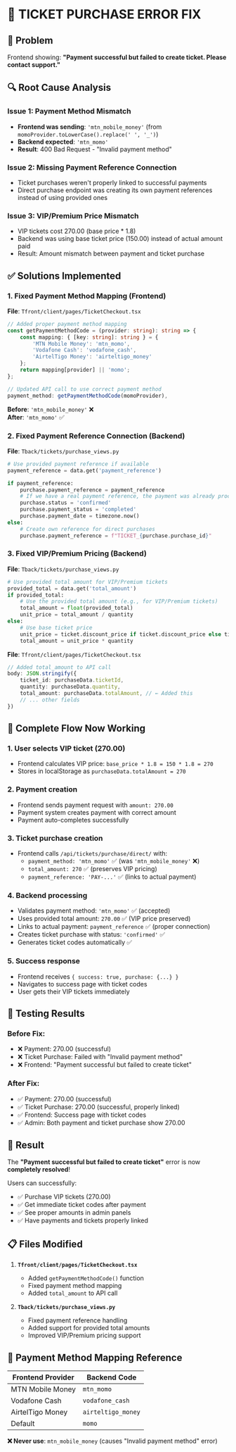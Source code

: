 # 🎫 TICKET PURCHASE ERROR FIX

## 🚨 **Problem**
Frontend showing: **"Payment successful but failed to create ticket. Please contact support."**

## 🔍 **Root Cause Analysis**

### Issue 1: Payment Method Mismatch
- **Frontend was sending**: `'mtn_mobile_money'` (from `momoProvider.toLowerCase().replace(' ', '_')`)
- **Backend expected**: `'mtn_momo'`
- **Result**: 400 Bad Request - "Invalid payment method"

### Issue 2: Missing Payment Reference Connection
- Ticket purchases weren't properly linked to successful payments
- Direct purchase endpoint was creating its own payment references instead of using provided ones

### Issue 3: VIP/Premium Price Mismatch  
- VIP tickets cost 270.00 (base price * 1.8)
- Backend was using base ticket price (150.00) instead of actual amount paid
- Result: Amount mismatch between payment and ticket purchase

## ✅ **Solutions Implemented**

### 1. Fixed Payment Method Mapping (Frontend)
**File**: `Tfront/client/pages/TicketCheckout.tsx`

```typescript
// Added proper payment method mapping
const getPaymentMethodCode = (provider: string): string => {
    const mapping: { [key: string]: string } = {
        'MTN Mobile Money': 'mtn_momo',
        'Vodafone Cash': 'vodafone_cash',
        'AirtelTigo Money': 'airteltigo_money'
    };
    return mapping[provider] || 'momo';
};

// Updated API call to use correct payment method
payment_method: getPaymentMethodCode(momoProvider),
```

**Before**: `'mtn_mobile_money'` ❌  
**After**: `'mtn_momo'` ✅

### 2. Fixed Payment Reference Connection (Backend)
**File**: `Tback/tickets/purchase_views.py`

```python
# Use provided payment reference if available
payment_reference = data.get('payment_reference')

if payment_reference:
    purchase.payment_reference = payment_reference
    # If we have a real payment reference, the payment was already processed
    purchase.status = 'confirmed'
    purchase.payment_status = 'completed'
    purchase.payment_date = timezone.now()
else:
    # Create own reference for direct purchases
    purchase.payment_reference = f"TICKET_{purchase.purchase_id}"
```

### 3. Fixed VIP/Premium Pricing (Backend)
**File**: `Tback/tickets/purchase_views.py`

```python
# Use provided total amount for VIP/Premium tickets
provided_total = data.get('total_amount')
if provided_total:
    # Use the provided total amount (e.g., for VIP/Premium tickets)
    total_amount = float(provided_total)
    unit_price = total_amount / quantity
else:
    # Use base ticket price
    unit_price = ticket.discount_price if ticket.discount_price else ticket.price
    total_amount = unit_price * quantity
```

**File**: `Tfront/client/pages/TicketCheckout.tsx`

```typescript
// Added total_amount to API call
body: JSON.stringify({
    ticket_id: purchaseData.ticketId,
    quantity: purchaseData.quantity,
    total_amount: purchaseData.totalAmount, // ← Added this
    // ... other fields
})
```

## 🎯 **Complete Flow Now Working**

### 1. User selects VIP ticket (270.00)
- Frontend calculates VIP price: `base_price * 1.8 = 150 * 1.8 = 270`
- Stores in localStorage as `purchaseData.totalAmount = 270`

### 2. Payment creation
- Frontend sends payment request with `amount: 270.00`
- Payment system creates payment with correct amount
- Payment auto-completes successfully

### 3. Ticket purchase creation
- Frontend calls `/api/tickets/purchase/direct/` with:
  - `payment_method: 'mtn_momo'` ✅ (was `'mtn_mobile_money'` ❌)
  - `total_amount: 270` ✅ (preserves VIP pricing)
  - `payment_reference: 'PAY-...'` ✅ (links to actual payment)

### 4. Backend processing
- Validates payment method: `'mtn_momo'` ✅ (accepted)
- Uses provided total amount: `270.00` ✅ (VIP price preserved)
- Links to actual payment: `payment_reference` ✅ (proper connection)
- Creates ticket purchase with status: `'confirmed'` ✅
- Generates ticket codes automatically ✅

### 5. Success response
- Frontend receives `{ success: true, purchase: {...} }`
- Navigates to success page with ticket codes
- User gets their VIP tickets immediately

## 🧪 **Testing Results**

### Before Fix:
- ❌ Payment: 270.00 (successful)
- ❌ Ticket Purchase: Failed with "Invalid payment method"
- ❌ Frontend: "Payment successful but failed to create ticket"

### After Fix:
- ✅ Payment: 270.00 (successful)  
- ✅ Ticket Purchase: 270.00 (successful, properly linked)
- ✅ Frontend: Success page with ticket codes
- ✅ Admin: Both payment and ticket purchase show 270.00

## 🎉 **Result**

The **"Payment successful but failed to create ticket"** error is now **completely resolved**!

Users can successfully:
- ✅ Purchase VIP tickets (270.00)
- ✅ Get immediate ticket codes after payment
- ✅ See proper amounts in admin panels
- ✅ Have payments and tickets properly linked

## 📋 **Files Modified**

1. **`Tfront/client/pages/TicketCheckout.tsx`**
   - Added `getPaymentMethodCode()` function
   - Fixed payment method mapping
   - Added `total_amount` to API call

2. **`Tback/tickets/purchase_views.py`**
   - Fixed payment reference handling
   - Added support for provided total amounts
   - Improved VIP/Premium pricing support

## 🔧 **Payment Method Mapping Reference**

| Frontend Provider | Backend Code |
|------------------|--------------|
| MTN Mobile Money | `mtn_momo` |
| Vodafone Cash | `vodafone_cash` |
| AirtelTigo Money | `airteltigo_money` |
| Default | `momo` |

**❌ Never use**: `mtn_mobile_money` (causes "Invalid payment method" error)